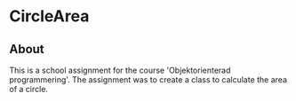 # CircleArea

## About
This is a school assignment for the course 'Objektorienterad programmering'. The assignment was to create a class to calculate the area of a circle. 
